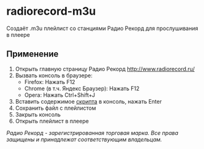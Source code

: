 # radiorecord-m3u
Создаёт .m3u плейлист со станциями Радио Рекорд для прослушивания в плеере

## Применение
1. Открыть главную страницу Радио Рекорд http://www.radiorecord.ru/
2. Вызвать консоль в браузере:
	* Firefox: Нажать F12
	* Chrome (в т.ч. Яндекс Браузер): Нажать F12
	* Opera: Нажать Ctrl+Shift+J
3. Вставить содержимое [скрипта](https://github.com/kerastinell/radiorecord-m3u/blob/master/script.js) в консоль, нажать Enter
4. Сохранить файл с плейлистом
5. Закрыть консоль
6. Открыть плейлист в плеере

_Радио Рекорд - зарегистрированная торговая марка. Все права защищены и принадлежат соответствующим владельцам._
